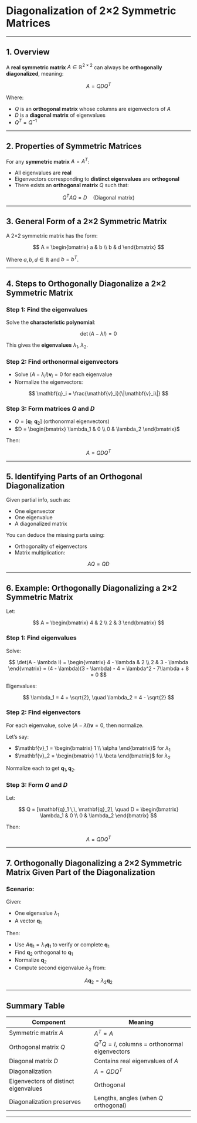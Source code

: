 # **Diagonalization of 2×2 Symmetric Matrices**

---

## **1. Overview**

A **real symmetric matrix** $`A \in \mathbb{R}^{2 \times 2}`$ can always be **orthogonally diagonalized**, meaning:

$$
A = Q D Q^T
$$

Where:

* $`Q`$ is an **orthogonal matrix** whose columns are eigenvectors of $`A`$
* $`D`$ is a **diagonal matrix** of eigenvalues
* $`Q^T = Q^{-1}`$

---

## **2. Properties of Symmetric Matrices**

For any **symmetric matrix** $`A = A^T`$:

* All eigenvalues are **real**
* Eigenvectors corresponding to **distinct eigenvalues** are **orthogonal**
* There exists an **orthogonal matrix** $`Q`$ such that:

$$
Q^T A Q = D \quad \text{(Diagonal matrix)}
$$

---

## **3. General Form of a 2×2 Symmetric Matrix**

A 2×2 symmetric matrix has the form:

$$
A = \begin{bmatrix}
a & b \\
b & d
\end{bmatrix}
$$

Where $`a, b, d \in \mathbb{R}`$ and $`b = b^T`$.

---

## **4. Steps to Orthogonally Diagonalize a 2×2 Symmetric Matrix**

### Step 1: Find the eigenvalues

Solve the **characteristic polynomial**:

$$
\det(A - \lambda I) = 0
$$

This gives the **eigenvalues** $`\lambda_1, \lambda_2`$.

### Step 2: Find orthonormal eigenvectors

* Solve $`(A - \lambda_i I)\mathbf{v}_i = 0`$ for each eigenvalue
* Normalize the eigenvectors:

$$
\mathbf{q}_i = \frac{\mathbf{v}_i}{\|\mathbf{v}_i\|}
$$

### Step 3: Form matrices $Q$ and $D$

* $`Q = [\mathbf{q}_1 \,\, \mathbf{q}_2]`$ (orthonormal eigenvectors)
* $`D = \begin{bmatrix} \lambda_1 & 0 \\ 0 & \lambda_2 \end{bmatrix}`$

Then:

$$
A = Q D Q^T
$$

---

## **5. Identifying Parts of an Orthogonal Diagonalization**

Given partial info, such as:

* One eigenvector
* One eigenvalue
* A diagonalized matrix

You can deduce the missing parts using:

* Orthogonality of eigenvectors
* Matrix multiplication:

$$
A Q = Q D
$$

---

## **6. Example: Orthogonally Diagonalizing a 2×2 Symmetric Matrix**

Let:

$$
A = \begin{bmatrix}
4 & 2 \\
2 & 3
\end{bmatrix}
$$

### Step 1: Find eigenvalues

Solve:

$$
\det(A - \lambda I) = 
\begin{vmatrix}
4 - \lambda & 2 \\
2 & 3 - \lambda
\end{vmatrix}
= (4 - \lambda)(3 - \lambda) - 4 = \lambda^2 - 7\lambda + 8 = 0
$$

Eigenvalues:

$$
\lambda_1 = 4 + \sqrt{2}, \quad \lambda_2 = 4 - \sqrt{2}
$$

### Step 2: Find eigenvectors

For each eigenvalue, solve $`(A - \lambda I)\mathbf{v} = 0`$, then normalize.

Let’s say:

* $`\mathbf{v}_1 = \begin{bmatrix} 1 \\ \alpha \end{bmatrix}`$ for $`\lambda_1`$
* $`\mathbf{v}_2 = \begin{bmatrix} 1 \\ \beta \end{bmatrix}`$ for $`\lambda_2`$

Normalize each to get $`\mathbf{q}_1, \mathbf{q}_2`$.

### Step 3: Form $`Q`$ and $`D`$

Let:

$$
Q = [\mathbf{q}_1 \,\, \mathbf{q}_2], \quad D = \begin{bmatrix} \lambda_1 & 0 \\ 0 & \lambda_2 \end{bmatrix}
$$

Then:

$$
A = Q D Q^T
$$

---

## **7. Orthogonally Diagonalizing a 2×2 Symmetric Matrix Given Part of the Diagonalization**

### Scenario:

Given:

* One eigenvalue $`\lambda_1`$
* A vector $`\mathbf{q}_1`$

Then:

* Use $`A\mathbf{q}_1 = \lambda_1 \mathbf{q}_1`$ to verify or complete $`\mathbf{q}_1`$
* Find $`\mathbf{q}_2`$ orthogonal to $`\mathbf{q}_1`$
* Normalize $`\mathbf{q}_2`$
* Compute second eigenvalue $`\lambda_2`$ from:

$$
A\mathbf{q}_2 = \lambda_2 \mathbf{q}_2
$$

---

## Summary Table

| **Component**                        | **Meaning**                                     |
| ------------------------------------ | ----------------------------------------------- |
| Symmetric matrix $`A`$                 | $`A^T = A`$                                       |
| Orthogonal matrix $`Q`$                | $`Q^T Q = I`$, columns = orthonormal eigenvectors |
| Diagonal matrix $`D`$                  | Contains real eigenvalues of $`A`$                |
| Diagonalization                      | $`A = Q D Q^T`$                                   |
| Eigenvectors of distinct eigenvalues | Orthogonal                                      |
| Diagonalization preserves            | Lengths, angles (when $`Q`$ orthogonal)           |

---
